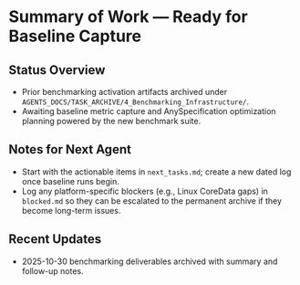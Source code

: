 # Summary of Work — Ready for Baseline Capture

## Status Overview
- Prior benchmarking activation artifacts archived under `AGENTS_DOCS/TASK_ARCHIVE/4_Benchmarking_Infrastructure/`.
- Awaiting baseline metric capture and AnySpecification optimization planning powered by the new benchmark suite.

## Notes for Next Agent
- Start with the actionable items in `next_tasks.md`; create a new dated log once baseline runs begin.
- Log any platform-specific blockers (e.g., Linux CoreData gaps) in `blocked.md` so they can be escalated to the permanent archive if they become long-term issues.

## Recent Updates
- 2025-10-30 benchmarking deliverables archived with summary and follow-up notes.
